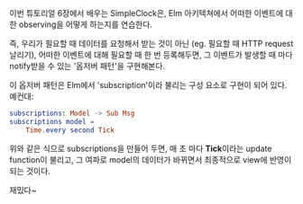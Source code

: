 이번 튜토리얼 6장에서 배우는 SimpleClock은, Elm 아키텍쳐에서 어떠한 이벤트에 대한 observing을 어떻게 하는지를 연습한다.

즉, 우리가 필요할 때 데이터를 요청해서 받는 것이 아닌 (eg. 필요할 때 HTTP request 날리기), 어떠한 이벤트에 대해 필요할 때 한 번 등록해두면, 그 이벤트가 발생할 때 마다 notify받을 수 있는 '옵저버 패턴'을 구현해본다.

이 옵저버 패턴은 Elm에서 'subscription'이라 불리는 구성 요소로 구현이 되어 있다. 예컨대:
```elm
subscriptions: Model -> Sub Msg
subscriptions model =
    Time.every second Tick
```
위와 같은 식으로 subscriptions을 만들어 두면, 매 초 마다 **Tick**이라는 update function이 불리고, 그 여파로 model의 데이터가 바뀌면서 최종적으로 view에 반영이 되는 것이다.

재밌다~
